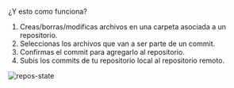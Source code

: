 ¿Y esto como funciona?

1. Creas/borras/modificas archivos en una carpeta asociada a un repositorio.
1. Seleccionas los archivos que van a ser parte de un commit.
1. Confirmas el commit para agregarlo al repositorio.
1. Subis los commits de tu repositorio local al repositorio remoto.

![repos-state](https://user-images.githubusercontent.com/1039278/29568720-9f406c62-8727-11e7-98fe-e1777ae49d56.png)